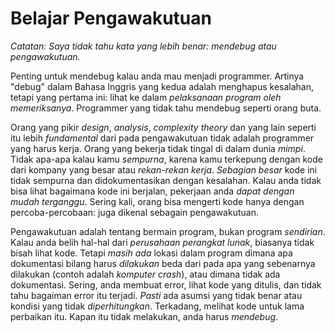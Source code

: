 # Belajar Pengawakutuan

_Catatan: Saya tidak tahu kata yang lebih benar: mendebug atau pengawakutuan._

Penting untuk mendebug kalau anda mau menjadi programmer. Artinya "debug" dalam Bahasa Inggris yang kedua adalah menghapus kesalahan, tetapi yang pertama ini: lihat ke dalam *pelaksanaan program oleh memeriksanya*. Programmer yang tidak tahu mendebug seperti orang buta.

Orang yang pikir _design_, _analysis_, _complexity theory_ dan yang lain seperti itu lebih _fundamental_  dari pada pengawakutuan tidak adalah programmer yang harus kerja. Orang yang bekerja tidak tingal di dalam dunia *mimpi*. Tidak apa-apa kalau kamu *sempurna*, karena kamu terkepung dengan kode dari kompany yang besar atau *rekan-rekan kerja*. *Sebagian besar* kode ini tidak sempurna dan didokumentasikan dengan kesalahan. Kalau anda tidak bisa lihat bagaimana kode ini berjalan, pekerjaan anda *dapat dengan mudah terganggu*. Sering kali, orang bisa mengerti kode hanya dengan percoba-percobaan: juga dikenal sebagain pengawakutuan.

Pengawakutuan adalah tentang bermain program, bukan program *sendirian*. Kalau anda belih hal-hal dari *perusahaan perangkat lunak*, biasanya tidak bisah lihat kode. Tetapi *masih ada* lokasi dalam program dimana apa dokumentasi bilang harus *dilakukan* beda dari pada apa yang sebenarnya dilakukan (contoh adalah *komputer crash*), atau dimana tidak ada dokumentasi. Sering, anda membuat error, lihat kode yang ditulis, dan tidak tahu bagaiman error itu terjadi. *Pasti* ada asumsi yang tidak benar atau kondisi yang tidak *diperhitungkan*. Terkadang, melihat kode untuk lama perbaikan itu. Kapan itu tidak melakukan, anda harus *mendebug*.
